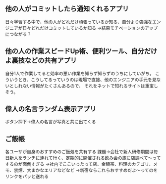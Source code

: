 ## 他の人がコミットしたら通知くれるアプリ
日々学習する中で、他の人がどれだけ頑張っているか知る、自分より強強なエンジニアが日々どれだけコミットしているか知る
→結果モチベーションのアップにつながる？

## 他の人の作業スピードUp術、便利ツール、自分だけよ裏技などの共有アプリ
自分1人で作業してると効率の悪い作業を知らず知らずのうちにしていがち。
こういうとき、こうしてるっていうのは現場で直接、他のエンジニアの手元を見ないとしれない情報がたくさんあるので、
それをネットで知れるサイトは重宝しそう。


## 偉人の名言ランダム表示アプリ
ボタン押下→偉人の名言が写真と共に出てくる

## ご飯帳
各ユーザが自身のおすすめのご飯処を共有する
課題→会社で新人研修期間は毎日新人をランチに連れて行く、定期的に開催される飲み会の旅に店調べて〜ってするのが面倒すぎる
→社内でここいったって店、金額帯、料理のカテゴリ、メモ、禁煙、大まかなエリアなどなど
→新宿ならこれらおすすめだよ〜ってのをリンクをパッと送れる
  　
